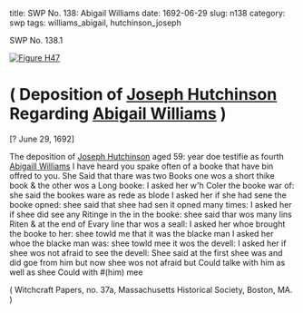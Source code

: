 title: SWP No. 138: Abigail Williams
date: 1692-06-29
slug: n138
category: swp
tags: williams_abigail, hutchinson_joseph




<div markdown class="doc" id="n138.1">

<div class="doc_id">SWP No. 138.1</div>


<span markdown class="figure">[![Figure H47](archives/MassHist/gifs/H47.gif)](archives/MassHist/large/H47.jpg)</span>

# ( Deposition of [Joseph Hutchinson](/tag/hutchinson_joseph.html) Regarding [Abigail Williams](/tag/williams_abigail.html) )

[? June 29, 1692]

The deposition of [Joseph Hutchinson](/tag/hutchinson_joseph.html) aged 59: year doe testifie as fourth
[Abigaill Williams](/tag/williams_abigail.html) I have heard you spake often of a booke that have bin offred to you. She Said that thare was two Books one wos a short thike book & the other wos a Long booke: I asked her w'h Coler the booke war of: she said the bookes ware as rede as blode I asked her if she had sene the booke opned: shee said that shee had sen it opned many times: I asked her if shee did see any Ritinge in the in the booke: shee said thar wos many lins Riten & at the end of Evary line thar wos a seall: I asked her whoe brought the booke to her: shee towld me that it was the blacke man 
I asked her whoe the blacke man was: shee towld mee it wos the devell: 
I asked her if shee wos not afraid to see the devell: Shee said at the first shee was and did goe from him but now shee wos not afraid but Could talke with him as well as shee Could with #(him) mee

( Witchcraft Papers, no. 37a, Massachusetts Historical Society, Boston, MA. )


</div>

